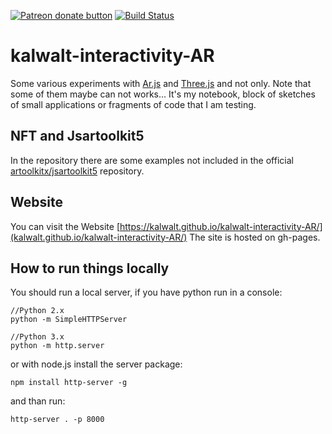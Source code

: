 <span class="badge-patreon"><a href="https://patreon.com/walterperdan" title="Donate to this project using Patreon"><img src="https://img.shields.io/badge/patreon-donate-yellow.svg" alt="Patreon donate button" /></a></span>
[![Build Status](https://travis-ci.com/kalwalt/kalwalt-interactivity-AR.svg?branch=master)](https://travis-ci.com/kalwalt/kalwalt-interactivity-AR)
# kalwalt-interactivity-AR
Some various experiments with [Ar.js](https://github.com/jeromeetienne/AR.js) and [Three.js](https://threejs.org/) and not only.
Note that some of them maybe can not works... It's my notebook, block of sketches of small applications or fragments of code that I am testing.

## NFT and Jsartoolkit5
In the repository there are some examples not included in the official [artoolkitx/jsartoolkit5](https://github.com/artoolkitx/jsartoolkit5) repository.

## Website
You can visit the Website [https://kalwalt.github.io/kalwalt-interactivity-AR/](kalwalt.github.io/kalwalt-interactivity-AR/) The site is hosted on gh-pages.

## How to run things locally

You should run a local server, if you have python run in a console:

```
//Python 2.x
python -m SimpleHTTPServer

//Python 3.x
python -m http.server
```

or with node.js install the server package:

```
npm install http-server -g
```

and than run:

```
http-server . -p 8000
```
